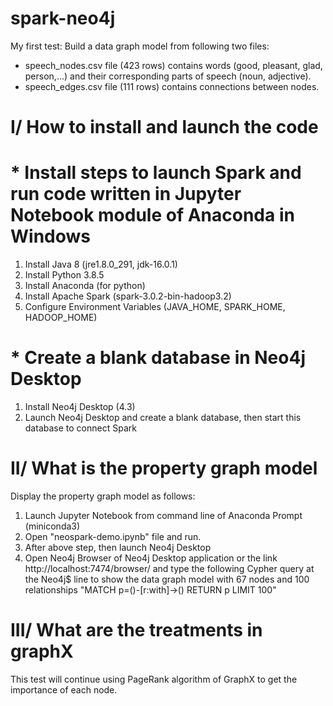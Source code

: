 # spark-neo4j
My first test: Build a data graph model from following two files:
- speech_nodes.csv file (423 rows) contains words (good, pleasant, glad, person,...) and their corresponding parts of speech (noun, adjective).
- speech_edges.csv file (111 rows) contains connections between nodes.


# I/ How to install and launch the code

# * Install steps to launch Spark and run code written in Jupyter Notebook module of Anaconda in Windows
  1. Install Java 8 (jre1.8.0_291, jdk-16.0.1)
  2. Install Python 3.8.5
  3. Install Anaconda (for python)
  4. Install Apache Spark (spark-3.0.2-bin-hadoop3.2)
  5. Configure Environment Variables (JAVA_HOME, SPARK_HOME, HADOOP_HOME)
  
# * Create a blank database in Neo4j Desktop 
  1. Install Neo4j Desktop (4.3)
  2. Launch Neo4j Desktop and create a blank database, then start this database to connect Spark 
  
# II/ What is the property graph model
Display the property graph model as follows:
  1. Launch Jupyter Notebook from command line of Anaconda Prompt (miniconda3) 
  2. Open "neospark-demo.ipynb" file and run.
  3. After above step, then launch Neo4j Desktop
  4. Open Neo4j Browser of Neo4j Desktop application or the link http://localhost:7474/browser/ and type the following Cypher query at the Neo4j$ line to show the data graph model with 67 nodes and 100 relationships
      "MATCH p=()-[r:with]->() RETURN p LIMIT 100"
      
# III/ What are the treatments in graphX 
This test will continue using PageRank algorithm of GraphX to get the importance of each node.
